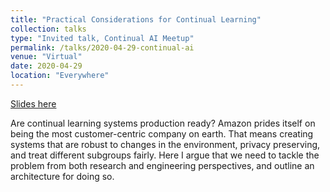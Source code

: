 ```yaml
---
title: "Practical Considerations for Continual Learning"
collection: talks
type: "Invited talk, Continual AI Meetup"
permalink: /talks/2020-04-29-continual-ai
venue: "Virtual"
date: 2020-04-29
location: "Everywhere"
---
```


[Slides here](https://www.slideshare.net/TomDiethe/practical-considerations-for-continual-learning)

Are continual learning systems production ready? Amazon prides itself on being the most customer-centric company on earth. That means creating systems that are robust to changes in the environment, privacy preserving, and treat different subgroups fairly. Here I argue that we need to tackle the problem from both research and engineering perspectives, and outline an architecture for doing so.

